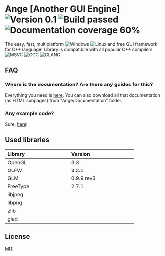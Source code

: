 # Ange [Another GUI Engine] ![Version 0.1](https://img.shields.io/badge/Version-0.1-brightgreen.svg) ![Build passed](https://img.shields.io/badge/Build-Passed-brightgreen.svg) ![Documentation coverage 60%](https://img.shields.io/badge/Documentation%20coverage%20-60%25-red.svg)


The easy, fast, multiplatform ![Windows](https://img.shields.io/badge/Windows-blue.svg) ![Linux](https://img.shields.io/badge/Linux-blue.svg) and free GUI framework for C++ language! Library is compatibile with all popular C++ compilers ![MSVC](https://img.shields.io/badge/MSVC-blue.svg) ![GCC](https://img.shields.io/badge/GCC-blue.svg) ![CLANG](https://img.shields.io/badge/CLANG-blue.svg).


## FAQ 

###  Where is the documentation? Are there any guides for this?

Everything you need is [here](https://xoliper.github.io/ANGE/Ange/Documentation/index.html). You can also download all that documentation (as HTML subpages) from "Ange/Documentation" folder.

### Any example code?

Sure, [here](https://xoliper.github.io/ANGE/Ange/Documentation/1.%20Usage%20example.-Guide.html)!

## Used libraries
| Library &emsp;&emsp;&emsp;&emsp;&emsp;&emsp;&emsp;&emsp; | Version &emsp;&emsp;&emsp;&emsp;&emsp;&emsp;&emsp;&emsp; |
|:--------------|:------------|
| OpenGL        | 3.3 |
| GLFW          | 3.2.1 |
| GLM           | 0.9.9 rev3 |
| FreeType      | 2.7.1 |
| libjpeg       |  |
| libpng        |  |
| zlib          |  |
| glad          |  |

## License
[MIT](https://choosealicense.com/licenses/mit/)

